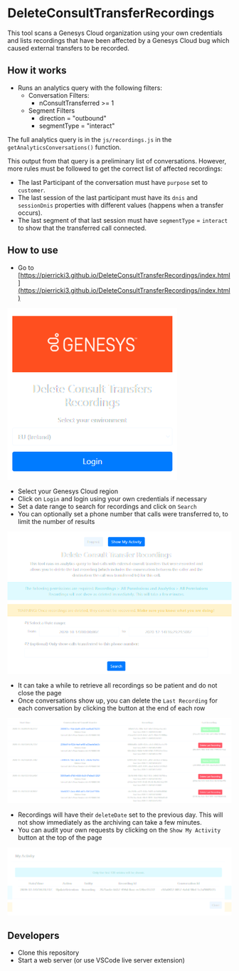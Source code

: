 # DeleteConsultTransferRecordings

This tool scans a Genesys Cloud organization using your own credentials and lists recordings that have been affected by a Genesys Cloud bug which caused external transfers to be recorded.

## How it works

- Runs an analytics query with the following filters:
  - Conversation Filters:
    - nConsultTransferred >= 1
  - Segment Filters
    - direction = "outbound"
    - segmentType = "interact"

The full analytics query is in the `js/recordings.js` in the `getAnalyticsConversations()` function.

This output from that query is a preliminary list of conversations. However, more rules must be followed to get the correct list of affected recordings:

- The last Participant of the conversation must have `purpose` set to `customer`.
- The last session of the last participant must have its `dnis` and `sessionDnis` properties with different values (happens when a transfer occurs).
- The last segment of that last session must have `segmentType` = `interact` to show that the transferred call connected.

## How to use

- Go to [https://pierricki3.github.io/DeleteConsultTransferRecordings/index.html](https://pierricki3.github.io/DeleteConsultTransferRecordings/index.html)

![Login Screen](https://raw.githubusercontent.com/PierrickI3/DeleteConsultTransferRecordings/master/assets/brand/loginscreen.png "Login Screen")

- Select your Genesys Cloud region
- Click on `Login` and login using your own credentials if necessary
- Set a date range to search for recordings and click on `Search`
- You can optionally set a phone number that calls were transferred to, to limit the number of results

![Main Screen](https://raw.githubusercontent.com/PierrickI3/DeleteConsultTransferRecordings/master/assets/brand/mainscreen.png "Main Screen")

- It can take a while to retrieve all recordings so be patient and do not close the page
- Once conversations show up, you can delete the `Last Recording` for each conversation by clicking the button at the end of each row

![Recordings](https://raw.githubusercontent.com/PierrickI3/DeleteConsultTransferRecordings/master/assets/brand/recordings.png "Recordings")

- Recordings will have their `deleteDate` set to the previous day. This will not show immediately as the archiving can take a few minutes.
- You can audit your own requests by clicking on the `Show My Activity` button at the top of the page

![My Activity](https://raw.githubusercontent.com/PierrickI3/DeleteConsultTransferRecordings/master/assets/brand/myactivity.png "My Activity")

## Developers

- Clone this repository
- Start a web server (or use VSCode live server extension)
